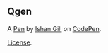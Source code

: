Qgen
----


A [Pen](https://codepen.io/14gilli/pen/MWJVyZW) by [Ishan Gill](https://codepen.io/14gilli) on [CodePen](https://codepen.io).

[License](https://codepen.io/license/pen/MWJVyZW).